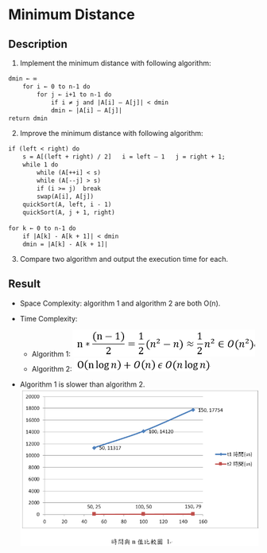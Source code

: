 Minimum Distance
===

Description
---
1. Implement the minimum distance with following algorithm:
```
dmin ← ∞
	for i ← 0 to n-1 do
		for j ← i+1 to n-1 do
			if i ≠ j and |A[i] – A[j]| < dmin
			dmin ← |A[i] – A[j]|
return dmin

```

2. Improve the minimum distance with following algorithm:
```
if (left < right) do
    s = A[(left + right) / 2]   i = left – 1   j = right + 1;
    while 1 do
        while (A[++i] < s)
        while (A[--j] > s)
        if (i >= j)  break
        swap(A[i], A[j])
    quickSort(A, left, i - 1)
    quickSort(A, j + 1, right)
    
for k ← 0 to n-1 do
    if |A[k] - A[k + 1]| < dmin 
    dmin = |A[k] - A[k + 1]|
```
3. Compare two algorithm and output the execution time for each.

Result
---
- Space Complexity: algorithm 1 and algorithm 2 are both O(n).
- Time Complexity:
    * Algorithm 1: ![algo1](https://github.com/guiruli08650129/NUTN-Course/blob/master/Algorithm/Minimum%20Distance/picture/algo1.png)
    * Algorithm 2: ![algo2](https://github.com/guiruli08650129/NUTN-Course/blob/master/Algorithm/Minimum%20Distance/picture/algo2.png)

- Algorithm 1 is slower than algorithm 2.
![result](https://github.com/guiruli08650129/NUTN-Course/blob/master/Algorithm/Minimum%20Distance/picture/result.png)
